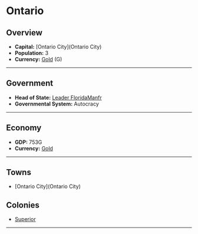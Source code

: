 # Ontario

## Overview

- **Capital:** [Ontario City](Ontario City)
- **Population:** 3
- **Currency:** [Gold](Gold) (G)

---

## Government

- **Head of State:** [Leader FloridaManfr](FloridaManfr)
- **Governmental System:** Autocracy

---

## Economy

- **GDP:** 753G
- **Currency:** [Gold](Gold)

---

## Towns

- [Ontario City](Ontario City)

## Colonies

- [Superior](Superior)

---